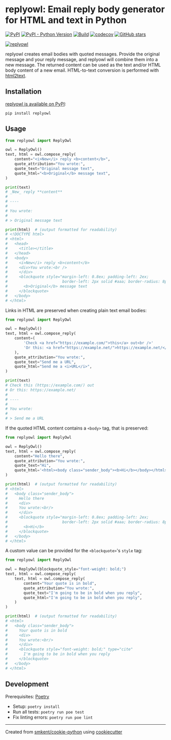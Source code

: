 # replyowl: Email reply body generator for HTML and text in Python

[![PyPI](https://img.shields.io/pypi/v/replyowl)][pypi]
[![PyPI - Python Version](https://img.shields.io/pypi/pyversions/replyowl)][pypi]
[![Build](https://img.shields.io/github/checks-status/smkent/replyowl/main?label=build)][gh-actions]
[![codecov](https://codecov.io/gh/smkent/replyowl/branch/main/graph/badge.svg)][codecov]
[![GitHub stars](https://img.shields.io/github/stars/smkent/replyowl?style=social)][repo]

[![replyowl][logo]](#)

replyowl creates email bodies with quoted messages. Provide the original message
and your reply message, and replyowl will combine them into a new message. The
returned content can be used as the text and/or HTML body content of a new
email. HTML-to-text conversion is performed with [html2text][html2text].

## Installation

[replyowl is available on PyPI][replyowl-pypi]:

```
pip install replyowl
```

## Usage

```py
from replyowl import ReplyOwl

owl = ReplyOwl()
text, html = owl.compose_reply(
    content="<i>New</i> reply <b>content</b>",
    quote_attribution="You wrote:",
    quote_text="Original message text",
    quote_html="<b>Original</b> message text",
)

print(text)
# _New_ reply **content**
#
# ----
#
# You wrote:
#
# > Original message text

print(html)  # (output formatted for readability)
# <!DOCTYPE html>
# <html>
#   <head>
#     <title></title>
#   </head>
#   <body>
#     <i>New</i> reply <b>content</b>
#     <div>You wrote:<br />
#     </div>
#     <blockquote style="margin-left: 0.8ex; padding-left: 2ex;
#                        border-left: 2px solid #aaa; border-radius: 8px;" type="cite">
#       <b>Original</b> message text
#     </blockquote>
#   </body>
# </html>
```

Links in HTML are preserved when creating plain text email bodies:
```py
from replyowl import ReplyOwl

owl = ReplyOwl()
text, html = owl.compose_reply(
    content=(
        'Check <a href="https://example.com/">this</a> out<br />'
        'Or this: <a href="https://example.net/">https://example.net/</a>'
    ),
    quote_attribution="You wrote:",
    quote_text="Send me a URL",
    quote_html="Send me a <i>URL</i>",
)

print(text)
# Check this (https://example.com/) out
# Or this: https://example.net/
#
# ----
#
# You wrote:
#
# > Send me a URL
```

If the quoted HTML content contains a `<body>` tag, that is preserved:
```py
from replyowl import ReplyOwl

owl = ReplyOwl()
text, html = owl.compose_reply(
    content="Hello there",
    quote_attribution="You wrote:",
    quote_text="Hi",
    quote_html='<html><body class="sender_body"><b>Hi</b></body></html>',
)

print(html)  # (output formatted for readability)
# <html>
#   <body class="sender_body">
#     Hello there
#     <div>
#     You wrote:<br/>
#     </div>
#     <blockquote style="margin-left: 0.8ex; padding-left: 2ex;
#                        border-left: 2px solid #aaa; border-radius: 8px;" type="cite">
#       <b>Hi</b>
#     </blockquote>
#   </body>
# </html>
```

A custom value can be provided for the `<blockquote>`'s `style` tag:
```py
from replyowl import ReplyOwl

owl = ReplyOwl(blockquote_style="font-weight: bold;")
text, html = owl.compose_reply(
    text, html = owl.compose_reply(
        content="Your quote is in bold",
        quote_attribution="You wrote:",
        quote_text="I'm going to be in bold when you reply",
        quote_html="I'm going to be in bold when you reply",
    )
)

print(html)  # (output formatted for readability)
# <html>
#   <body class="sender_body">
#     Your quote is in bold
#     <div>
#     You wrote:<br/>
#     </div>
#     <blockquote style="font-weight: bold;" type="cite"
#       I'm going to be in bold when you reply
#     </blockquote>
#   </body>
# </html>
```

## Development

Prerequisites: [Poetry][poetry]

* Setup: `poetry install`
* Run all tests: `poetry run poe test`
* Fix linting errors: `poetry run poe lint`

---

Created from [smkent/cookie-python][cookie-python] using
[cookiecutter][cookiecutter]

[codecov]: https://codecov.io/gh/smkent/replyowl
[cookie-python]: https://github.com/smkent/cookie-python
[cookiecutter]: https://github.com/cookiecutter/cookiecutter
[gh-actions]: https://github.com/smkent/replyowl/actions?query=branch%3Amain
[html2text]: https://github.com/Alir3z4/html2text
[logo]: https://raw.github.com/smkent/replyowl/main/img/replyowl.png
[poetry]: https://python-poetry.org/docs/#installation
[pypi]: https://pypi.org/project/replyowl/
[replyowl-pypi]: https://pypi.org/project/replyowl/
[repo]: https://github.com/smkent/replyowl
